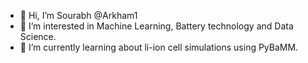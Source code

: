 - 👋 Hi, I’m Sourabh @Arkham1
- 👀 I’m interested in Machine Learning, Battery technology and Data Science.
- 🌱 I’m currently learning about li-ion cell simulations using PyBaMM.

<!---
Arkham1/Arkham1 is a ✨ special ✨ repository because its `README.md` (this file) appears on your GitHub profile.
You can click the Preview link to take a look at your changes.
--->
